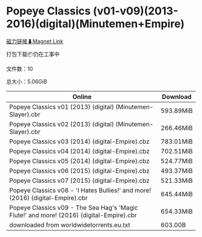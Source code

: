 # Popeye Classics (v01-v09)(2013-2016)(digital)(Minutemen+Empire)

[磁力链接⬇Magnet Link](magnet:?xt=urn:btih:21ea343c3e8bcfd7f29b9653e71ea77335819d7d&dn=Popeye%20Classics%20%28v01-v09%29%282013-2016%29%28digital%29%28Minutemen%2BEmpire%29)

打包下载📦仍在工事中

文件数：10

总大小：5.06GiB

Online | Download
--- | ---
Popeye Classics v01 (2013) (digital) (Minutemen-Slayer).cbr | 593.89MiB
Popeye Classics v02 (2013) (digital) (Minutemen-Slayer).cbr | 266.46MiB
Popeye Classics v03 (2014) (digital-Empire).cbz | 783.01MiB
Popeye Classics v04 (2014) (digital-Empire).cbz | 702.51MiB
Popeye Classics v05 (2014) (digital-Empire).cbz | 524.77MiB
Popeye Classics v06 (2015) (digital-Empire).cbz | 493.37MiB
Popeye Classics v07 (2015) (digital-Empire).cbz | 521.33MiB
Popeye Classics v08 - 'I Hates Bullies!' and more! (2016) (digital-Empire).cbr | 645.44MiB
Popeye Classics v09 - The Sea Hag's 'Magic Flute!' and more! (2016) (digital-Empire).cbr | 654.33MiB
downloaded from worldwidetorrents.eu.txt | 603.00B